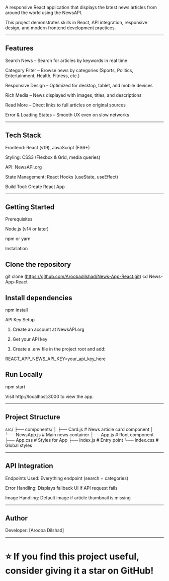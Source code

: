 A responsive React application that displays the latest news articles from around the world using the NewsAPI.

This project demonstrates skills in React, API integration, responsive design, and modern frontend development practices.


---

## Features

Search News – Search for articles by keywords in real time

Category Filter – Browse news by categories (Sports, Politics, Entertainment, Health, Fitness, etc.)

Responsive Design – Optimized for desktop, tablet, and mobile devices

Rich Media – News displayed with images, titles, and descriptions

Read More – Direct links to full articles on original sources

Error & Loading States – Smooth UX even on slow networks



---

## Tech Stack

Frontend: React (v19), JavaScript (ES6+)

Styling: CSS3 (Flexbox & Grid, media queries)

API: NewsAPI.org

State Management: React Hooks (useState, useEffect)

Build Tool: Create React App



---

## Getting Started

Prerequisites

Node.js (v14 or later)

npm or yarn


Installation

## Clone the repository
git clone (https://github.com/Aroobadilshad/News-App-React.git)
cd News-App-React

## Install dependencies
npm install

API Key Setup

1. Create an account at NewsAPI.org


2. Get your API key


3. Create a .env file in the project root and add:

REACT_APP_NEWS_API_KEY=your_api_key_here



## Run Locally

npm start

Visit http://localhost:3000 to view the app.


---

## Project Structure

src/
 ├── components/
 │   ├── Card.js        # News article card component
 │   └── NewsApp.js     # Main news container
 ├── App.js             # Root component
 ├── App.css            # Styles for App
 ├── index.js           # Entry point
 └── index.css          # Global styles




---

## API Integration

Endpoints Used: Everything endpoint (search + categories)

Error Handling: Displays fallback UI if API request fails

Image Handling: Default image if article thumbnail is missing



---


## Author

Developer: [Arooba Dilshad]

---

# ⭐ If you find this project useful, consider giving it a star on GitHub!
